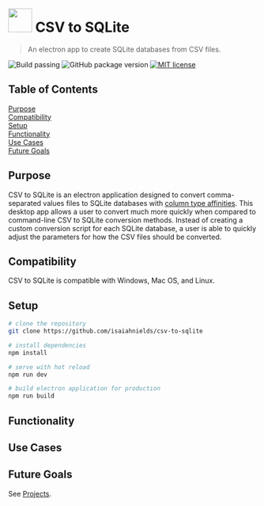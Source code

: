 # <img src="https://raw.githubusercontent.com/isaiahnields/csv-to-sqlite/master/build/icons/icon.png" width="48"> CSV to SQLite

> An electron app to create SQLite databases from CSV files.

![Build passing](https://img.shields.io/badge/build-passing-brightgreen.svg)
![GitHub package version](https://img.shields.io/github/package-json/v/badges/shields.svg)
[![MIT license](https://img.shields.io/badge/license-MIT-blue.svg)]()

## Table of Contents

[Purpose](#purpose)<br>
[Compatibility](#compatibility)<br>
[Setup](#setup)<br>
[Functionality](#functionality)<br>
[Use Cases](#use-cases)<br>
[Future Goals](#future-goals)<br>


## Purpose

CSV to SQLite is an electron application designed to convert comma-separated values files to SQLite databases with [column type affinities](https://www.sqlite.org/datatype3.html). This desktop app allows a user to convert much more quickly when compared to command-line CSV to SQLite conversion methods. Instead of creating a custom conversion script for each SQLite database, a user is able to quickly adjust the parameters for how the CSV files should be converted.

## Compatibility

CSV to SQLite is compatible with Windows, Mac OS, and Linux.

## Setup

``` bash
# clone the repository
git clone https://github.com/isaiahnields/csv-to-sqlite

# install dependencies
npm install

# serve with hot reload
npm run dev

# build electron application for production
npm run build
```

## Functionality



## Use Cases



## Future Goals

See [Projects](https://github.com/isaiahnields/csv-to-sqlite/projects).
